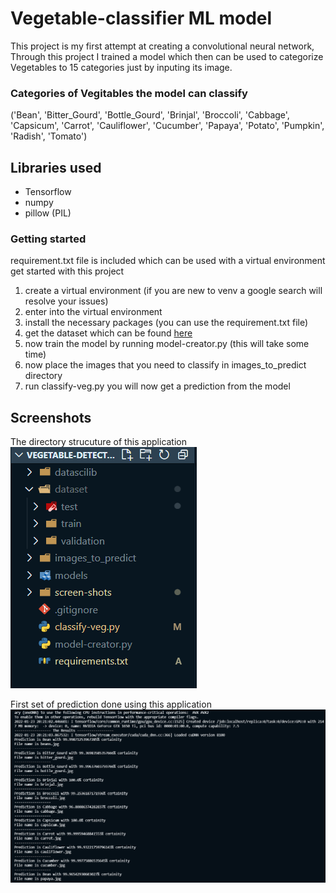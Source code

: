 # Vegetable-classifier ML model

This project is my first attempt at creating a convolutional neural
network, Through this project I trained a model which then can be
used to categorize Vegetables to 15 categories just by inputing its
image.

### Categories of Vegitables the model can classify

('Bean', 'Bitter_Gourd', 'Bottle_Gourd', 'Brinjal', 'Broccoli', 'Cabbage', 'Capsicum', 'Carrot', 'Cauliflower', 'Cucumber', 'Papaya', 'Potato', 'Pumpkin', 'Radish', 'Tomato')

## Libraries used

-   Tensorflow
-   numpy
-   pillow (PIL)

### Getting started

requirement.txt file is included which can be used with a virtual environment get started with this project

1. create a virtual environment (if you are new to venv a google search will resolve your issues)
2. enter into the virtual environment
3. install the necessary packages (you can use the requirement.txt file)
4. get the dataset which can be found [here](https://www.kaggle.com/misrakahmed/vegetable-image-dataset)
5. now train the model by running model-creator.py (this will take some time)
6. now place the images that you need to classify in images_to_predict directory
7. run classify-veg.py you will now get a prediction from the model

## Screenshots

The directory strucuture of this application
![App Screenshot](https://github.com/alwincodes/vegetable-classifier/blob/main/screen-shots/directory%20structure.png?raw=true)

First set of prediction done using this application
![App Screenshot](https://github.com/alwincodes/vegetable-classifier/blob/main/screen-shots/first%20set%20of%20predictions%20using%20new%20data.png?raw=true)

